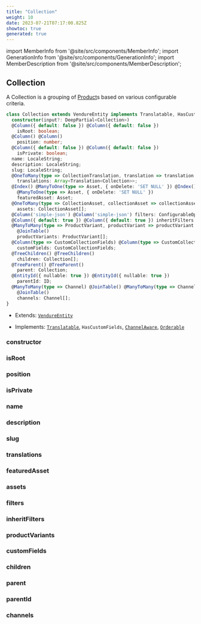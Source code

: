 ```yaml
---
title: "Collection"
weight: 10
date: 2023-07-21T07:17:00.825Z
showtoc: true
generated: true
---
```

<!-- This file was generated from the Vendure source. Do not modify. Instead, re-run the "docs:build" script -->
import MemberInfo from '@site/src/components/MemberInfo';
import GenerationInfo from '@site/src/components/GenerationInfo';
import MemberDescription from '@site/src/components/MemberDescription';


## Collection

<GenerationInfo sourceFile="packages/core/src/entity/collection/collection.entity.ts" sourceLine="35" packageName="@vendure/core" />

A Collection is a grouping of <a href='/docs/reference/typescript-api/entities/product#product'>Product</a>s based on various configurable criteria.

```ts title="Signature"
class Collection extends VendureEntity implements Translatable, HasCustomFields, ChannelAware, Orderable {
  constructor(input?: DeepPartial<Collection>)
  @Column({ default: false }) @Column({ default: false })
    isRoot: boolean;
  @Column() @Column()
    position: number;
  @Column({ default: false }) @Column({ default: false })
    isPrivate: boolean;
  name: LocaleString;
  description: LocaleString;
  slug: LocaleString;
  @OneToMany(type => CollectionTranslation, translation => translation.base, { eager: true }) @OneToMany(type => CollectionTranslation, translation => translation.base, { eager: true })
    translations: Array<Translation<Collection>>;
  @Index() @ManyToOne(type => Asset, { onDelete: 'SET NULL' }) @Index()
    @ManyToOne(type => Asset, { onDelete: 'SET NULL' })
    featuredAsset: Asset;
  @OneToMany(type => CollectionAsset, collectionAsset => collectionAsset.collection) @OneToMany(type => CollectionAsset, collectionAsset => collectionAsset.collection)
    assets: CollectionAsset[];
  @Column('simple-json') @Column('simple-json') filters: ConfigurableOperation[];
  @Column({ default: true }) @Column({ default: true }) inheritFilters: boolean;
  @ManyToMany(type => ProductVariant, productVariant => productVariant.collections) @JoinTable() @ManyToMany(type => ProductVariant, productVariant => productVariant.collections)
    @JoinTable()
    productVariants: ProductVariant[];
  @Column(type => CustomCollectionFields) @Column(type => CustomCollectionFields)
    customFields: CustomCollectionFields;
  @TreeChildren() @TreeChildren()
    children: Collection[];
  @TreeParent() @TreeParent()
    parent: Collection;
  @EntityId({ nullable: true }) @EntityId({ nullable: true })
    parentId: ID;
  @ManyToMany(type => Channel) @JoinTable() @ManyToMany(type => Channel)
    @JoinTable()
    channels: Channel[];
}
```
* Extends: <code><a href='/docs/reference/typescript-api/entities/vendure-entity#vendureentity'>VendureEntity</a></code>


* Implements: <code><a href='/docs/reference/typescript-api/entities/interfaces#translatable'>Translatable</a></code>, <code>HasCustomFields</code>, <code><a href='/docs/reference/typescript-api/entities/interfaces#channelaware'>ChannelAware</a></code>, <code><a href='/docs/reference/typescript-api/entities/interfaces#orderable'>Orderable</a></code>



<div className="members-wrapper">

### constructor

<MemberInfo kind="method" type="(input?: DeepPartial&#60;<a href='/docs/reference/typescript-api/entities/collection#collection'>Collection</a>&#62;) => Collection"   />


### isRoot

<MemberInfo kind="property" type="boolean"   />


### position

<MemberInfo kind="property" type="number"   />


### isPrivate

<MemberInfo kind="property" type="boolean"   />


### name

<MemberInfo kind="property" type="LocaleString"   />


### description

<MemberInfo kind="property" type="LocaleString"   />


### slug

<MemberInfo kind="property" type="LocaleString"   />


### translations

<MemberInfo kind="property" type="Array&#60;Translation&#60;<a href='/docs/reference/typescript-api/entities/collection#collection'>Collection</a>&#62;&#62;"   />


### featuredAsset

<MemberInfo kind="property" type="<a href='/docs/reference/typescript-api/entities/asset#asset'>Asset</a>"   />


### assets

<MemberInfo kind="property" type="CollectionAsset[]"   />


### filters

<MemberInfo kind="property" type="ConfigurableOperation[]"   />


### inheritFilters

<MemberInfo kind="property" type="boolean"  since="2.0.0"  />


### productVariants

<MemberInfo kind="property" type="<a href='/docs/reference/typescript-api/entities/product-variant#productvariant'>ProductVariant</a>[]"   />


### customFields

<MemberInfo kind="property" type="CustomCollectionFields"   />


### children

<MemberInfo kind="property" type="<a href='/docs/reference/typescript-api/entities/collection#collection'>Collection</a>[]"   />


### parent

<MemberInfo kind="property" type="<a href='/docs/reference/typescript-api/entities/collection#collection'>Collection</a>"   />


### parentId

<MemberInfo kind="property" type="<a href='/docs/reference/typescript-api/common/id#id'>ID</a>"   />


### channels

<MemberInfo kind="property" type="<a href='/docs/reference/typescript-api/entities/channel#channel'>Channel</a>[]"   />




</div>
